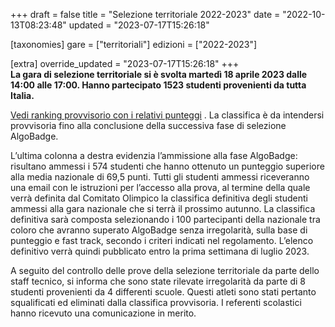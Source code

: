 +++
draft = false
title = "Selezione territoriale 2022-2023"
date = "2022-10-13T08:23:48"
updated = "2023-07-17T15:26:18"

[taxonomies]
gare = ["territoriali"]
edizioni = ["2022-2023"]

[extra]
override_updated = "2023-07-17T15:26:18"
+++
**<br/>La gara di selezione territoriale si è svolta martedì 18 aprile 2023 dalle 14:00 alle 17:00. Hanno partecipato 1523 studenti provenienti da tutta Italia.** <br/>
<!-- more -->

[Vedi ranking provvisorio con i relativi punteggi](/oldsite/220/territoriali_classifica_aprile_2023.xlsx) . La classifica è da intendersi provvisoria fino alla conclusione della successiva fase di selezione AlgoBadge.

L’ultima colonna a destra evidenzia l’ammissione alla fase AlgoBadge: risultano ammessi i 574 studenti che hanno ottenuto un punteggio superiore alla media nazionale di 69,5 punti. Tutti gli studenti ammessi riceveranno una email con le istruzioni per l’accesso alla prova, al termine della quale verrà definita dal Comitato Olimpico la classifica definitiva degli studenti ammessi alla gara nazionale che si terrà il prossimo autunno. La classifica definitiva sarà composta selezionando i 100 partecipanti della nazionale tra coloro che avranno superato AlgoBadge senza irregolarità, sulla base di punteggio e fast track, secondo i criteri indicati nel regolamento. L’elenco definitivo verrà quindi pubblicato entro la prima settimana di luglio 2023.

A seguito del controllo delle prove della selezione territoriale da parte dello staff tecnico, si informa che sono state rilevate irregolarità da parte di 8 studenti provenienti da 4 differenti scuole. Questi atleti sono stati pertanto squalificati ed eliminati dalla classifica provvisoria. I referenti scolastici hanno ricevuto una comunicazione in merito.
